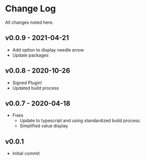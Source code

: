 # Change Log

All changes noted here.

## v0.0.9 - 2021-04-21

- Add option to display needle arrow
- Update packages

## v0.0.8 - 2020-10-26

- Signed Plugin!
- Updated build process

## v0.0.7 - 2020-04-18

- Fixes
  - Update to typescript and using standardized build process.
  - Simplified value display

## v0.0.1

- Initial commit
